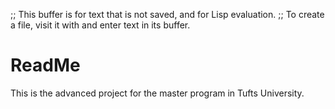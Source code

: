 ;; This buffer is for text that is not saved, and for Lisp evaluation.
;; To create a file, visit it with <open> and enter text in its buffer.

# ReadMe

This is the advanced project for the master program in Tufts University.
